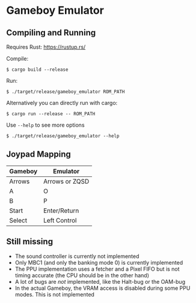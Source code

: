 Gameboy Emulator
================

## Compiling and Running

Requires Rust: https://rustup.rs/

Compile:
```
$ cargo build --release
```

Run:
```
$ ./target/release/gameboy_emulator ROM_PATH
```

Alternatively you can directly run with cargo:
```
$ cargo run --release -- ROM_PATH
```

Use `--help` to see more options
```
$ ./target/release/gameboy_emulator --help
```

## Joypad Mapping

| Gameboy | Emulator       |
|---------|----------------|
| Arrows  | Arrows or ZQSD |
| A       | O              |
| B       | P              |
| Start   | Enter/Return   |
| Select  | Left Control   |


## Still missing

- The sound controller is currently not implemented
- Only MBC1 (and only the banking mode 0) is currently implemented
- The PPU implementation uses a fetcher and a Pixel FIFO but is not timing accurate (the CPU should be in the other hand)
- A lot of bugs are *not* implemented, like the Halt-bug or the OAM-bug
- In the actual Gameboy, the VRAM access is disabled during some PPU modes. This is not implemented